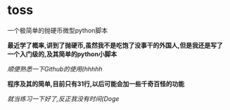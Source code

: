 # toss
一个极简单的抛硬币微型python脚本

**最近学了概率,讲到了抛硬币,虽然我不是吃饱了没事干的外国人,但是我还是写了一个入门级的,及其简单的python小脚本**

*顺便熟悉一下Github的使用(hhhhh*

**程序及其的简单,目前只有31行,以后可能会加一些千奇百怪的功能**

*就当练习一下好了,反正我没有时间(Doge*
